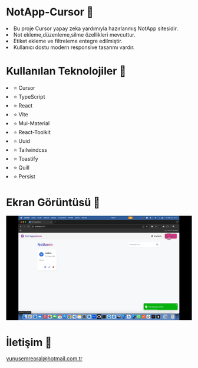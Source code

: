 # NotApp-Cursor 📝

<li>Bu proje Cursor yapay zeka yardımıyla hazırlanmış NotApp sitesidir. </li>
<li>Not ekleme,düzenleme,silme özellikleri mevcuttur.</li>
<li>Etiket ekleme ve filtreleme entegre edilmiştir.</li>
<li>Kullanıcı dostu modern responsive tasarımı vardır.</li>

# Kullanılan Teknolojiler 🎨

<li>⭐ Cursor</li>
<li>⭐ TypeScript</li>
<li>⭐ React</li>
<li>⭐ Vite</li>
<li>⭐ Mui-Material</li>
<li>⭐ React-Toolkit</li>
<li>⭐ Uuid</li>
<li>⭐ Tailwindcss</li>
<li>⭐ Toastify</li>
<li>⭐ Quill</li>
<li>⭐ Persist</li>

# Ekran Görüntüsü 🎥
<img src="notapp.gif" width="auto">    

# İletişim 📩
yunusemreoral@hotmail.com.tr
